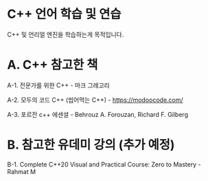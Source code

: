 # C++ 언어 학습 및 연습
C++ 및 언리얼 엔진을 학습하는게 목적입니다. 

# A. C++ 참고한 책

  A-1. 전문가를 위한 C++ - 마크 그레고리 
  
  A-2. 모두의 코드 C++ (씹어먹는 C++) - https://modoocode.com/

  A-3. 포르잔 c++ 에센셜 - Behrouz A. Forouzan, Richard F. Gilberg
  
# B. 참고한 유데미 강의 (추가 예정)

  B-1. Complete C++20 Visual and Practical Course: Zero to Mastery - Rahmat M
